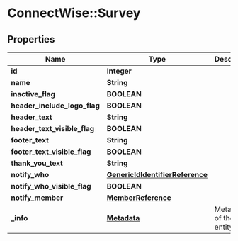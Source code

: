 # ConnectWise::Survey

## Properties
Name | Type | Description | Notes
------------ | ------------- | ------------- | -------------
**id** | **Integer** |  | [optional] 
**name** | **String** |  | 
**inactive_flag** | **BOOLEAN** |  | [optional] 
**header_include_logo_flag** | **BOOLEAN** |  | [optional] 
**header_text** | **String** |  | [optional] 
**header_text_visible_flag** | **BOOLEAN** |  | [optional] 
**footer_text** | **String** |  | [optional] 
**footer_text_visible_flag** | **BOOLEAN** |  | [optional] 
**thank_you_text** | **String** |  | [optional] 
**notify_who** | [**GenericIdIdentifierReference**](GenericIdIdentifierReference.md) |  | [optional] 
**notify_who_visible_flag** | **BOOLEAN** |  | [optional] 
**notify_member** | [**MemberReference**](MemberReference.md) |  | [optional] 
**_info** | [**Metadata**](Metadata.md) | Metadata of the entity | [optional] 


